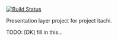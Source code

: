 [![Build Status](https://travis-ci.org/thyms/itachi-presentation.png?branch=develop)](https://travis-ci.org/thyms/itachi-presentation)

Presentation layer project for project itachi.

TODO: [DK] fill in this...
